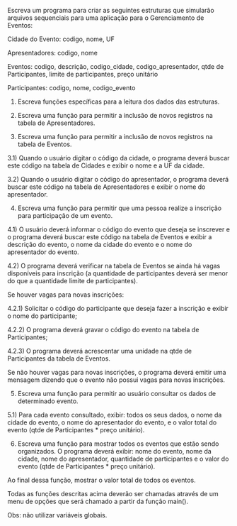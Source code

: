 Escreva um programa para criar as seguintes estruturas que simularão arquivos sequenciais para uma aplicação para o Gerenciamento de Eventos:

Cidade do Evento: codigo, nome, UF

Apresentadores: codigo, nome

Eventos: codigo, descrição, codigo_cidade, codigo_apresentador, qtde de Participantes, limite de participantes, preço unitário

Participantes: codigo, nome, codigo_evento

1) Escreva funções específicas para a leitura dos dados das estruturas.

2) Escreva uma função para permitir a inclusão de novos registros na tabela de Apresentadores. 

3) Escreva uma função para permitir a inclusão de novos registros na tabela de Eventos.

3.1) Quando o usuário digitar o código da cidade, o programa deverá buscar este código na tabela de Cidades e exibir o nome e a UF da cidade.

3.2) Quando o usuário digitar o código do apresentador, o programa deverá buscar este código na tabela de Apresentadores e exibir o nome do apresentador.

4) Escreva uma função para permitir que uma pessoa realize a inscrição para participação de um evento.

4.1) O usuário deverá informar o código do evento que deseja se inscrever e o programa deverá buscar este código na tabela de Eventos e exibir a descrição do evento, o nome da cidade do evento e o nome do apresentador do evento.

4.2) O programa deverá verificar na tabela de Eventos se ainda há vagas disponíveis para inscrição (a quantidade de participantes deverá ser menor do que a quantidade limite de participantes).

Se houver vagas para novas inscrições:

4.2.1) Solicitar o código do participante que deseja fazer a inscrição e exibir o nome do participante;

4.2.2) O programa deverá gravar o código do evento na tabela de Participantes;

4.2.3) O programa deverá acrescentar uma unidade na qtde de Participantes da tabela de Eventos.

Se não houver vagas para novas inscrições, o programa deverá emitir uma mensagem dizendo que o evento não possui vagas para novas inscrições.

5) Escreva uma função para permitir ao usuário consultar os dados de determinado evento. 

5.1) Para cada evento consultado, exibir: todos os seus dados, o nome da cidade do evento, o nome do apresentador do evento, e o valor total do evento (qtde de Participantes * preço unitário).

6) Escreva uma função para mostrar todos os eventos que estão sendo organizados. O programa deverá exibir: nome do evento, nome da cidade, nome do apresentador, quantidade de participantes e o valor do evento (qtde de Participantes * preço unitário).

Ao final dessa função, mostrar o valor total de todos os eventos.


Todas as funções descritas acima deverão ser chamadas através de um menu de opções que será chamado a partir da função main().

Obs: não utilizar variáveis globais.

